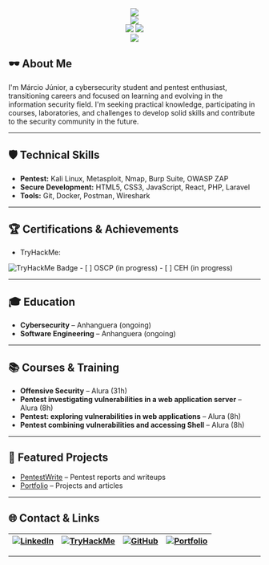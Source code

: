







<div align="center">
  <img src="https://readme-typing-svg.vercel.app/?color=00ff00&size=35&center=true&vCenter=true&width=1000&lines=HELLO,+I'M+M%C3%A1rcio+J%C3%BAnior;CYBERSECURITY+%7C+PENTESTER+%7C+WEB+DEVELOPER" />
</div>

<div align="center">
  <img src="https://github-profile-trophy.vercel.app/?username=JuniorSixx&theme=matrix&no-frame=true&no-bg=true&margin-w=4" />
</div>

<div align="center">
  <img src="https://github-readme-stats.vercel.app/api?username=JuniorSixx&show_icons=true&theme=radical&hide_border=true&bg_color=0D1117" />
  <img src="https://github-readme-stats.vercel.app/api/top-langs/?username=JuniorSixx&layout=compact&theme=radical&hide_border=true&bg_color=0D1117" />
</div>

<div align="center">
  <img src="https://komarev.com/ghpvc/?username=JuniorSixx&color=00ff00&style=flat-square" />
</div>

## 🕶️ About Me

I'm Márcio Júnior, a cybersecurity student and pentest enthusiast, transitioning careers and focused on learning and evolving in the information security field. I'm seeking practical knowledge, participating in courses, laboratories, and challenges to develop solid skills and contribute to the security community in the future.

---

## 🛡️ Technical Skills

- **Pentest:** Kali Linux, Metasploit, Nmap, Burp Suite, OWASP ZAP
- **Secure Development:** HTML5, CSS3, JavaScript, React, PHP, Laravel
- **Tools:** Git, Docker, Postman, Wireshark

---

## 🏆 Certifications & Achievements

- TryHackMe:
<img src="https://tryhackme-badges.s3.amazonaws.com/JuniorSixx.png?t=20241201" alt="TryHackMe Badge" />
- [ ] OSCP (in progress)
- [ ] CEH (in progress)

---

## 🎓 Education

- **Cybersecurity** – Anhanguera (ongoing)
- **Software Engineering** – Anhanguera (ongoing)

---

## 📚 Courses & Training

- **Offensive Security** – Alura (31h)
- **Pentest investigating vulnerabilities in a web application server** – Alura (8h)
- **Pentest: exploring vulnerabilities in web applications** – Alura (8h)
- **Pentest combining vulnerabilities and accessing Shell** – Alura (8h)

---

## 🚀 Featured Projects

- [PentestWrite](https://github.com/JuniorSixx/PentestWrite) – Pentest reports and writeups
- [Portfolio](https://port-folio-blush-nine.vercel.app/) – Projects and articles

---

## 🌐 Contact & Links

| [![LinkedIn](https://img.shields.io/badge/LinkedIn-0077B5?style=flat&logo=linkedin&logoColor=white)](https://www.linkedin.com/in/marciojr1999) | [![TryHackMe](https://img.shields.io/badge/TryHackMe-212C42?style=flat&logo=tryhackme&logoColor=white)](https://tryhackme.com/p/JuniorSixx) | [![GitHub](https://img.shields.io/badge/GitHub-181717?style=flat&logo=github&logoColor=white)](https://github.com/JuniorSixx) | [![Portfolio](https://img.shields.io/badge/Portfolio-000000?style=flat&logo=vercel&logoColor=white)](https://port-folio-blush-nine.vercel.app/) |
|---|---|---|---|

---


